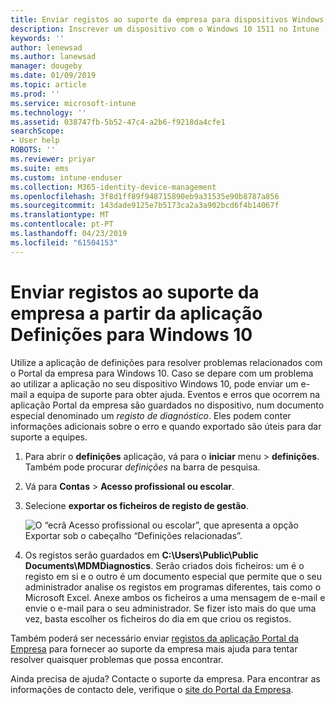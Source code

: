 ```yaml
---
title: Enviar registos ao suporte da empresa para dispositivos Windows 10 | Documentos da Microsoft
description: Inscrever um dispositivo com o Windows 10 1511 no Intune
keywords: ''
author: lenewsad
ms.author: lanewsad
manager: dougeby
ms.date: 01/09/2019
ms.topic: article
ms.prod: ''
ms.service: microsoft-intune
ms.technology: ''
ms.assetid: 038747fb-5b52-47c4-a2b6-f9218da4cfe1
searchScope:
- User help
ROBOTS: ''
ms.reviewer: priyar
ms.suite: ems
ms.custom: intune-enduser
ms.collection: M365-identity-device-management
ms.openlocfilehash: 3f8d1ff89f948715890eb9a31535e90b8787a856
ms.sourcegitcommit: 143dade9125e7b5173ca2a3a902bcd6f4b14067f
ms.translationtype: MT
ms.contentlocale: pt-PT
ms.lasthandoff: 04/23/2019
ms.locfileid: "61504153"
---
```

# <a name="send-logs-to-your-company-support-from-the-settings-app-for-windows-10"></a>Enviar registos ao suporte da empresa a partir da aplicação Definições para Windows 10

Utilize a aplicação de definições para resolver problemas relacionados com o Portal da empresa para Windows 10. Caso se depare com um problema ao utilizar a aplicação no seu dispositivo Windows 10, pode enviar um e-mail a equipa de suporte para obter ajuda. Eventos e erros que ocorrem na aplicação Portal da empresa são guardados no dispositivo, num documento especial denominado um _registo de diagnóstico_. Eles podem conter informações adicionais sobre o erro e quando exportado são úteis para dar suporte a equipes.

1. Para abrir o **definições** aplicação, vá para o **iniciar** menu > **definições**. Também pode procurar *definições* na barra de pesquisa.
2. Vá para **Contas** > **Acesso profissional ou escolar**.
3. Selecione **exportar os ficheiros de registo de gestão**.

   ![O “ecrã Acesso profissional ou escolar”, que apresenta a opção Exportar sob o cabeçalho “Definições relacionadas”.](./media/w10-export-logs.png)

4. Os registos serão guardados em **C:\Users\Public\Public Documents\MDMDiagnostics**. Serão criados dois ficheiros: um é o registo em si e o outro é um documento especial que permite que o seu administrador analise os registos em programas diferentes, tais como o Microsoft Excel. Anexe ambos os ficheiros a uma mensagem de e-mail e envie o e-mail para o seu administrador. Se fizer isto mais do que uma vez, basta escolher os ficheiros do dia em que criou os registos. 

Também poderá ser necessário enviar [registos da aplicação Portal da Empresa](send-logs-to-your-it-admin-cp-windows.md) para fornecer ao suporte da empresa mais ajuda para tentar resolver quaisquer problemas que possa encontrar. 

Ainda precisa de ajuda? Contacte o suporte da empresa. Para encontrar as informações de contacto dele, verifique o [site do Portal da Empresa](https://go.microsoft.com/fwlink/?linkid=2010980).

